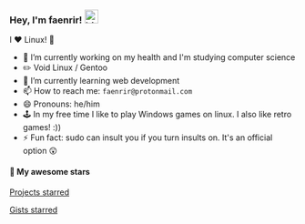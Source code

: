 ### Hey, I'm faenrir! <img src="https://user-images.githubusercontent.com/1303154/88677602-1635ba80-d120-11ea-84d8-d263ba5fc3c0.gif" width="24px" alt="hi">

I ❤️ Linux! 🐧 

- 🔭 I’m currently working on my health and I'm studying computer science
- :pencil2: Void Linux / Gentoo
- :seedling: I’m currently learning web development
- 📫 How to reach me: `faenrir@protonmail.com`
- 😄 Pronouns: he/him
- 🕹️ In my free time I like to play Windows games on linux. I also like retro games! :))
- ⚡ Fun fact: sudo can insult you if you turn insults on. It's an official option 😲

#### :star2: My awesome stars

[Projects starred](https://github.com/faenrir?tab=stars)

[Gists starred](https://gist.github.com/faenrir/starred)

